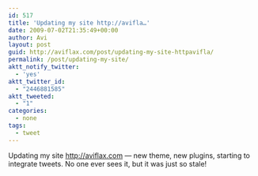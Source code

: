 ```yaml
---
id: 517
title: 'Updating my site http://avifla…'
date: 2009-07-02T21:35:49+00:00
author: Avi
layout: post
guid: http://aviflax.com/post/updating-my-site-httpavifla/
permalink: /post/updating-my-site/
aktt_notify_twitter:
  - 'yes'
aktt_twitter_id:
  - "2446881585"
aktt_tweeted:
  - "1"
categories:
  - none
tags:
  - tweet
---
```

Updating my site <a href="http://aviflax.com" rel="nofollow">http://aviflax.com</a> — new theme, new plugins, starting to integrate tweets. No one ever sees it, but it was just so stale!